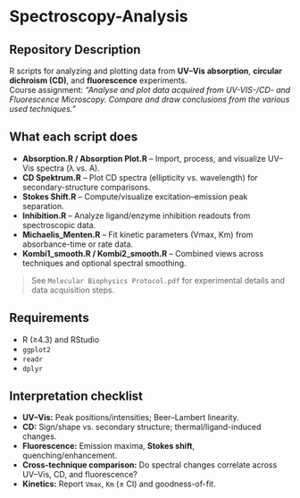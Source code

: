 # Spectroscopy-Analysis

## Repository Description

R scripts for analyzing and plotting data from **UV–Vis absorption**, **circular dichroism (CD)**, and **fluorescence** experiments.  
Course assignment: *“Analyse and plot data acquired from UV-VIS-/CD- and Fluorescence Microscopy. Compare and draw conclusions from the various used techniques.”*

## What each script does
- **Absorption.R / Absorption Plot.R** – Import, process, and visualize UV–Vis spectra (λ vs. A).  
- **CD Spektrum.R** – Plot CD spectra (ellipticity vs. wavelength) for secondary-structure comparisons.  
- **Stokes Shift.R** – Compute/visualize excitation–emission peak separation.  
- **Inhibition.R** – Analyze ligand/enzyme inhibition readouts from spectroscopic data.  
- **Michaelis_Menten.R** – Fit kinetic parameters (Vmax, Km) from absorbance-time or rate data.  
- **Kombi1_smooth.R / Kombi2_smooth.R** – Combined views across techniques and optional spectral smoothing.

> See `Molecular Biophysics Protocol.pdf` for experimental details and data acquisition steps.

## Requirements

- R (≥4.3) and RStudio
- `ggplot2`
- `readr`
- `dplyr`

## Interpretation checklist

* **UV–Vis:** Peak positions/intensities; Beer–Lambert linearity.
* **CD:** Sign/shape vs. secondary structure; thermal/ligand-induced changes.
* **Fluorescence:** Emission maxima, **Stokes shift**, quenching/enhancement.
* **Cross-technique comparison:** Do spectral changes correlate across UV–Vis, CD, and fluorescence?
* **Kinetics:** Report `Vmax`, `Km` (± CI) and goodness-of-fit.
